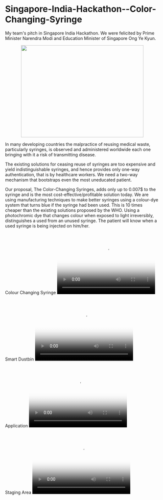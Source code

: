 # Singapore-India-Hackathon--Color-Changing-Syringe

My team's pitch in Singapore India Hackathon. We were felicited by Prime Minister Narendra Modi and Education Minister of Singapore Ong Ye Kyun. 

<center> <img src="images/PM.jpeg"  width="400" height="300"></img> </center>

In many developing countries the malpractice of reusing medical waste, particularly syringes, is observed and administered worldwide each one bringing with it a risk of transmitting disease.

The existing solutions for ceasing reuse of syringes are too expensive and yield indistinguishable syringes, and hence provides only one-way authentication, that is by healthcare workers. We need a two-way mechanism that bootstraps even the most uneducated patient.

Our proposal, The Color-Changing Syringes, adds only up to 0.007$ to the syringe and is the most cost-effective/profitable solution today. We are using manufacturing techniques to make better syringes using a colour-dye system that turns blue if the syringe had been used. This is 10 times cheaper than the existing solutions proposed by the WHO. Using a photochromic dye that changes colour when exposed to light irreversibly, distinguishes a used from an unused syringe. The patient will know when a used syringe is being injected on him/her.

Colour Changing Syringe 
<video src="videos/Syringe.mp4" poster="images/Syringe.png" width="320" height="200" controls preload></video>

Smart Dustbin
<video src="videos/Dustbin.mp4" poster="images/dustbin.png" width="320" height="200" controls preload></video>

Application
<video src="videos/App.mp4" poster="images/app.png" width="320" height="200" controls preload></video>

Staging Area
<video src="videos/AI.mp4" poster="images/ai.png" width="320" height="200" controls preload></video>

